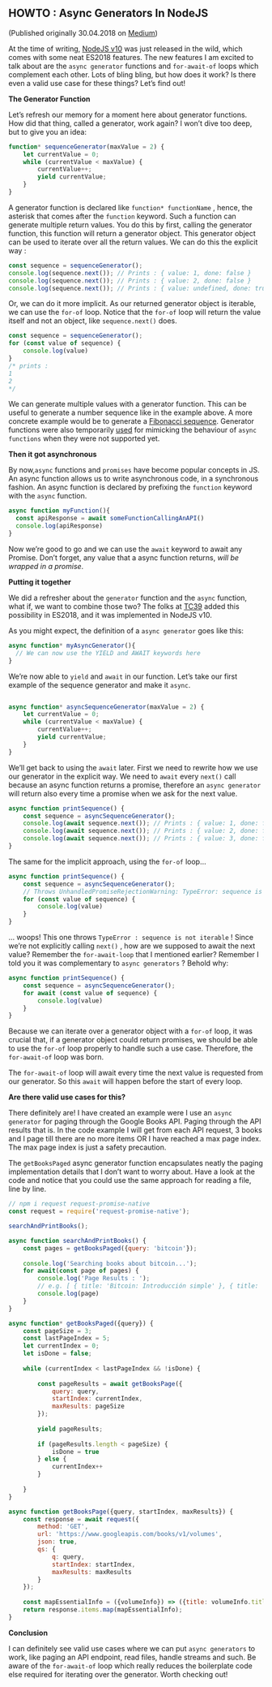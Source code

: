 ## HOWTO : Async Generators In NodeJS

(Published originally 30.04.2018 on [Medium](https://medium.com/@segersian/howto-async-generators-in-nodejs-c7f0851f9c02))

At the time of writing, [NodeJS v10](https://nodejs.org/en/blog/release/v10.0.0/) was just released in the wild, 
which comes with some neat ES2018 features. 
The new features I am excited to talk about are the `async generator` functions and `for-await-of` loops which complement each other. 
Lots of bling bling, but how does it work? Is there even a valid use case for these things? Let’s find out!

**The Generator Function**

Let’s refresh our memory for a moment here about generator functions. How did that thing, called a generator, work again? I won’t dive too deep, but to give you an idea:

```js
function* sequenceGenerator(maxValue = 2) {
	let currentValue = 0;
	while (currentValue < maxValue) {
		currentValue++;
		yield currentValue;
	}
}
```

A generator function is declared like `function* functionName` , hence, 
the asterisk that comes after the `function` keyword. Such a function can generate multiple return values. You do this by first, calling the generator function, 
this function will return a generator object. 
This generator object can be used to iterate over all the return values. We can do this the explicit way :

```js
const sequence = sequenceGenerator();
console.log(sequence.next()); // Prints : { value: 1, done: false }
console.log(sequence.next()); // Prints : { value: 2, done: false }
console.log(sequence.next()); // Prints : { value: undefined, done: true }
```

Or, we can do it more implicit. As our returned generator object is iterable, we can use the `for-of` loop. 
Notice that the `for-of` loop will return the value itself and not an object, like `sequence.next()` does.

```js
const sequence = sequenceGenerator();
for (const value of sequence) {
	console.log(value)
}
/* prints :
1
2
*/  
```

We can generate multiple values with a generator function. 
This can be useful to generate a number sequence like in the example above. 
A more concrete example would be to generate a [Fibonacci sequence](https://en.wikipedia.org/wiki/Fibonacci_number). 
Generator functions were also temporarily [used](https://github.com/tj/co) for mimicking the behaviour of `async functions` when they were not supported yet.

**Then it got asynchronous**

By now,`async` functions and `promises` have become popular concepts in JS. 
An async function allows us to write asynchronous code, in a synchronous fashion. 
An async function is declared by prefixing the `function` keyword with the `async` function.

```js
async function myFunction(){
  const apiResponse = await someFunctionCallingAnAPI()
  console.log(apiResponse)
}
```

Now we’re good to go and we can use the `await` keyword to await any Promise. Don’t forget, any value that a async function returns, *will be wrapped in a promise*.

**Putting it together**

We did a refresher about the `generator` function and the `async` function, what if, 
we want to combine those two? The folks at [TC39](https://github.com/tc39) added this possibility in ES2018, and it was implemented in NodeJS v10.

As you might expect, the definition of a `async generator` goes like this:

```js
async function* myAsyncGenerator(){
  // We can now use the YIELD and AWAIT keywords here
}
```

We’re now able to `yield` and `await` in our function. Let’s take our first example of the sequence generator and make it `async`.

```js

async function* asyncSequenceGenerator(maxValue = 2) {
	let currentValue = 0;
	while (currentValue < maxValue) {
		currentValue++;
		yield currentValue;
	}
}
```

We’ll get back to using the `await` later. First we need to rewrite how we use our generator in the explicit way. 
We need to `await` every `next()` call because an async function returns a promise, 
therefore an `async generator` will return also every time a promise when we ask for the next value.

```js
async function printSequence() {
	const sequence = asyncSequenceGenerator();
	console.log(await sequence.next()); // Prints : { value: 1, done: false }
	console.log(await sequence.next()); // Prints : { value: 2, done: false }
	console.log(await sequence.next()); // Prints : { value: 3, done: false }
}
```

The same for the implicit approach, using the `for-of` loop…

```js
async function printSequence() {
	const sequence = asyncSequenceGenerator();
	// Throws UnhandledPromiseRejectionWarning: TypeError: sequence is not iterable
	for (const value of sequence) {
		console.log(value) 
	}
}
```

… woops! This one throws `TypeError : sequence is not iterable` ! Since we’re not explicitly calling `next()` , 
how are we supposed to await the next value? 
Remember the `for-await-loop` that I mentioned earlier? 
Remember I told you it was complementary to `async generators` ? Behold why:

```js
async function printSequence() {
	const sequence = asyncSequenceGenerator();
	for await (const value of sequence) {
		console.log(value) 
	}
}
```

Because we can iterate over a generator object with a `for-of` loop, it was crucial that, 
if a generator object could return promises, 
we should be able to use the `for-of` loop properly to handle such a use case. 
Therefore, the `for-await-of` loop was born.

The `for-await-of` loop will await every time the next value is requested from our generator. So this `await` will happen before the start of every loop.

**Are there valid use cases for this?**

There definitely are! I have created an example were I use an `async generator` for paging through the Google Books API. 
Paging through the API results that is. 
In the code example I will get from each API request, 
3 books and I page till there are no more items OR I have reached a max page index. 
The max page index is just a safety precaution.

The `getBooksPaged` async generator function encapsulates neatly the paging implementation details that I don’t want to worry about. 
Have a look at the code and notice that you could use the same approach for reading a file, line by line.

```js
// npm i request request-promise-native
const request = require('request-promise-native'); 

searchAndPrintBooks();

async function searchAndPrintBooks() {
	const pages = getBooksPaged({query: 'bitcoin'});
	
	console.log('Searching books about bitcoin...');
	for await(const page of pages) {
		console.log('Page Results : ');
        // e.g. [ { title: 'Bitcoin: Introducción simple' }, { title: 'Bitcoin' }, { title: 'Bitcoins' } ]
		console.log(page) 
	}
}

async function* getBooksPaged({query}) {
	const pageSize = 3;
	const lastPageIndex = 5;
	let currentIndex = 0;
	let isDone = false;
	
	while (currentIndex < lastPageIndex && !isDone) {
		
		const pageResults = await getBooksPage({
			query: query,
			startIndex: currentIndex,
			maxResults: pageSize
		});
		
		yield pageResults;
		
		if (pageResults.length < pageSize) {
			isDone = true
		} else {
			currentIndex++
		}
		
	}
}

async function getBooksPage({query, startIndex, maxResults}) {
	const response = await request({
		method: 'GET',
		url: 'https://www.googleapis.com/books/v1/volumes',
		json: true,
		qs: {
			q: query,
			startIndex: startIndex,
			maxResults: maxResults
		}
	});
	
	const mapEssentialInfo = ({volumeInfo}) => ({title: volumeInfo.title});
	return response.items.map(mapEssentialInfo);
}
```

**Conclusion**

I can definitely see valid use cases where we can put `async generators` to work, like paging an API endpoint, read files, 
handle streams and such. 
Be aware of the `for-await-of` loop which really reduces the boilerplate code else required for iterating over the generator. Worth checking out!